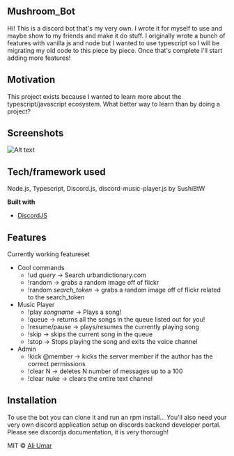
## Mushroom_Bot
Hi! This is a discord bot that's my very own. I wrote it for myself to use and maybe show to my friends and make it do stuff. I originally wrote a bunch of features with vanilla js and node but I wanted to use typescript so I will be migrating my old code to this piece by piece. Once that's complete i'll start adding more features!

## Motivation
This project exists because I wanted to learn more about the typescript/javascript ecosystem. What better way to learn than by doing a project?

## Screenshots
![Alt text](https://imgur.com/a/9Der8Iw "Urban dictionary search..! :)")
## Tech/framework used
Node.js, Typescript, Discord.js, discord-music-player.js by SushiBtW

<b>Built with</b>
- [DiscordJS](https://discord.js.org/#/docs/main/stable/general/welcome)

## Features
Currently working featureset
 - Cool commands
      - !ud *query* -> Search urbandictionary.com 
      - !random -> grabs a random image off of flickr
      - !random *search_token* -> grabs a random image off of flickr related to the search_token
  - Music Player
      - !play *songname* -> Plays a song!
      - !queue -> returns all the songs in the queue listed out for you!
      - !resume/pause -> plays/resumes the currently playing song
      - !skip -> skips the current song in the queue
      - !stop -> Stops playing the song and exits the voice channel
  - Admin
      - !kick @member -> kicks the server member if the author has the correct permissions
      - !clear N -> deletes N number of messages up to a 100
      - !clear nuke -> clears the entire text channel

## Installation
To use the bot you can clone it and run an rpm install... You'll also need your very own discord application setup on discords backend developer portal. Please see discordjs documentation, it is very thorough!

MIT © [Ali Umar]()
